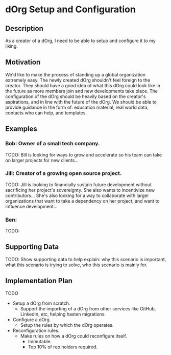 # dOrg Setup and Configuration  
## Description  
As a creator of a dOrg, I need to be able to setup and configure it to my liking.  

## Motivation  
We'd like to make the process of standing up a global organization extremely easy. The newly created dOrg shouldn't feel foreign to the creator. They should have a good idea of what this dOrg could look like in the future as more members join and new developments take place. The configuration of the dOrg should be heavily based on the creator's aspirations, and in line with the future of the dOrg. We should be able to provide guidance in the form of: education material, real world data, contacts who can help, and templates.  

## Examples  
### Bob: Owner of a small tech company.  
TODO: Bill is looking for ways to grow and accelerate so his team can take on larger projects for new clients...  
### Jill: Creator of a growing open source project.  
TODO: Jill is looking to financially sustain future development without sacrificing her project's sovereignty. She also wants to incentivize new contributors... She's also looking for a way to collaborate with larger organizations that want to take a dependency on her project, and want to influence development...  
### Ben:  
TODO:  

## Supporting Data  
TODO: Show supporting data to help explain: why this scenario is important, what this scenario is trying to solve, who this scenario is mainly for.  

## Implementation Plan  
TODO
* Setup a dOrg from scratch.  
  * Support the importing of a dOrg from other services like GitHub, LinkedIn, etc, helping hasten migrations.  
* Configure a dOrg.  
  * Setup the rules by which the dOrg operates.  
* Reconfiguration rules.  
  * Make rules on how a dOrg could reconfigure itself.  
    * Immutable.  
    * Top 10% of rep holders required.  
